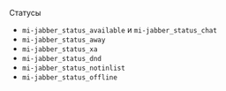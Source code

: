 Статусы

  * `mi-jabber_status_available` и `mi-jabber_status_chat`
  * `mi-jabber_status_away`
  * `mi-jabber_status_xa`
  * `mi-jabber_status_dnd`
  * `mi-jabber_status_notinlist`
  * `mi-jabber_status_offline`
